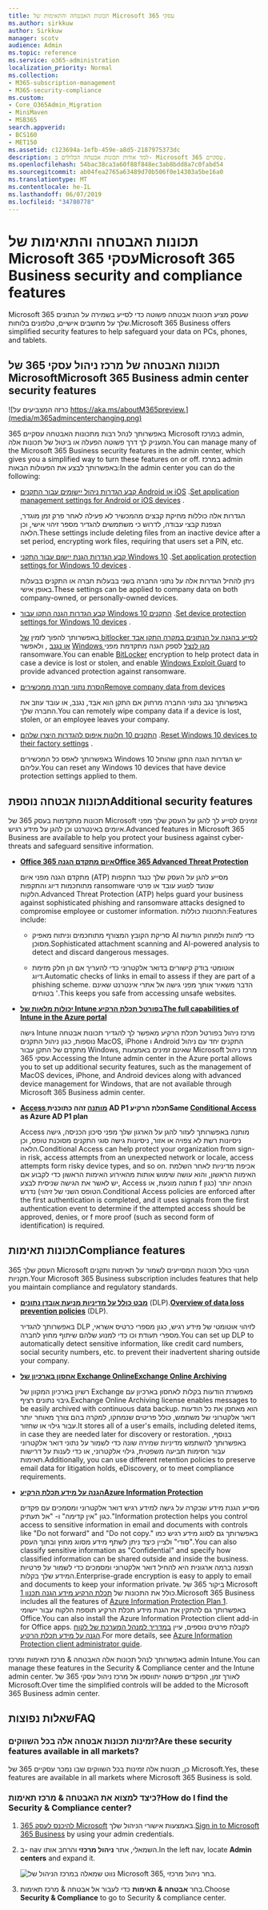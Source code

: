 ```yaml
---
title: תכונות האבטחה והתאימות של Microsoft 365 עסקי
ms.author: sirkkuw
author: Sirkkuw
manager: scotv
audience: Admin
ms.topic: reference
ms.service: o365-administration
localization_priority: Normal
ms.collection:
- M365-subscription-management
- M365-security-compliance
ms.custom:
- Core_O365Admin_Migration
- MiniMaven
- MSB365
search.appverid:
- BCS160
- MET150
ms.assetid: c123694a-1efb-459e-a8d5-2187975373dc
description: למד אודות תכונות אבטחה הכלולים ב- Microsoft 365 עסקיים.
ms.openlocfilehash: 54bac38ca3a60f88f848ec3ab8bdd8a7c0fabd54
ms.sourcegitcommit: ab04fea2765a63489d70b506f0e14303a5be16a0
ms.translationtype: MT
ms.contentlocale: he-IL
ms.lasthandoff: 06/07/2019
ms.locfileid: "34780778"
---
```

# <a name="microsoft-365-business-security-and-compliance-features"></a><span data-ttu-id="b7bf5-103">תכונות האבטחה והתאימות של Microsoft 365 עסקי</span><span class="sxs-lookup"><span data-stu-id="b7bf5-103">Microsoft 365 Business security and compliance features</span></span>

<span data-ttu-id="b7bf5-104">Microsoft 365 שעסק מציע תכונות אבטחה פשוטה כדי לסייע בשמירה על הנתונים שלך על מחשבים אישיים, טלפונים בלוחות.</span><span class="sxs-lookup"><span data-stu-id="b7bf5-104">Microsoft 365 Business offers simplified security features to help safeguard your data on PCs, phones, and tablets.</span></span>
    
## <a name="microsoft-365-business-admin-center-security-features"></a><span data-ttu-id="b7bf5-105">תכונות האבטחה של מרכז ניהול עסקי 365 של Microsoft</span><span class="sxs-lookup"><span data-stu-id="b7bf5-105">Microsoft 365 Business admin center security features</span></span>

![כרזה המצביעים על https://aka.ms/aboutM365preview.](media/m365admincenterchanging.png)

<span data-ttu-id="b7bf5-107">באפשרותך לנהל רבות מתכונות האבטחה עסקיים 365 Microsoft במרכז admin, המעניק לך דרך פשוטה הפעלה או ביטול של תכונות אלה.</span><span class="sxs-lookup"><span data-stu-id="b7bf5-107">You can manage many of the Microsoft 365 Business security features in the admin center, which gives you a simplified way to turn these features on or off.</span></span> <span data-ttu-id="b7bf5-108">במרכז admin באפשרותך לבצע את הפעולות הבאות:</span><span class="sxs-lookup"><span data-stu-id="b7bf5-108">In the admin center you can do the following:</span></span>
  
  
- <span data-ttu-id="b7bf5-109">[קבע הגדרות ניהול יישומים עבור התקנים Android או iOS](app-protection-settings-for-android-and-ios.md) .</span><span class="sxs-lookup"><span data-stu-id="b7bf5-109">[Set application management settings for Android or iOS devices](app-protection-settings-for-android-and-ios.md) .</span></span> 
    
    <span data-ttu-id="b7bf5-110">הגדרות אלה כוללות מחיקת קבצים מהמכשיר לא פעילה לאחר פרק זמן מוגדר, הצפנת קבצי עבודה, לדרוש כי משתמשים להגדיר מספר זיהוי אישי, וכן הלאה.</span><span class="sxs-lookup"><span data-stu-id="b7bf5-110">These settings include deleting files from an inactive device after a set period, encrypting work files, requiring that users set a PIN, etc.</span></span>
    
- <span data-ttu-id="b7bf5-111">[קבע הגדרות הגנת יישום עבור התקני Windows 10](protection-settings-for-windows-10-devices.md) .</span><span class="sxs-lookup"><span data-stu-id="b7bf5-111">[Set application protection settings for Windows 10 devices](protection-settings-for-windows-10-devices.md) .</span></span> 
    
    <span data-ttu-id="b7bf5-112">ניתן להחיל הגדרות אלה על נתוני החברה בשני בבעלות חברה או התקנים בבעלות באופן אישי.</span><span class="sxs-lookup"><span data-stu-id="b7bf5-112">These settings can be applied to company data on both company-owned, or personally-owned devices.</span></span>
    
- <span data-ttu-id="b7bf5-113">[קבע הגדרות הגנה התקן עבור Windows 10 התקנים](protection-settings-for-windows-10-pcs.md) .</span><span class="sxs-lookup"><span data-stu-id="b7bf5-113">[Set device protection settings for Windows 10 devices](protection-settings-for-windows-10-pcs.md) .</span></span> 
    
    <span data-ttu-id="b7bf5-114">באפשרותך להפוך לזמין [של bitlocker לסייע בהגנה על הנתונים במקרה התקן אבד או נגנב](https://go.microsoft.com/fwlink/p/?linkid=871405) , ולאפשר [Windows מגן לנצל](https://go.microsoft.com/fwlink/p/?linkid=871404) לספק הגנה מתקדמת מפני ransomware.</span><span class="sxs-lookup"><span data-stu-id="b7bf5-114">You can enable [BitLocker](https://go.microsoft.com/fwlink/p/?linkid=871405) encryption to help protect data in case a device is lost or stolen, and enable [Windows Exploit Guard](https://go.microsoft.com/fwlink/p/?linkid=871404) to provide advanced protection against ransomware.</span></span> 
    
- [<span data-ttu-id="b7bf5-115">הסרת נתוני חברה ממכשירים</span><span class="sxs-lookup"><span data-stu-id="b7bf5-115">Remove company data from devices</span></span>](remove-company-data.md)
    
    <span data-ttu-id="b7bf5-116">באפשרותך נגב נתוני החברה מרחוק אם התקן הוא אבד, נגנב, או עובד עוזב את החברה שלך.</span><span class="sxs-lookup"><span data-stu-id="b7bf5-116">You can remotely wipe company data if a device is lost, stolen, or an employee leaves your company.</span></span>
    
- <span data-ttu-id="b7bf5-117">[התקנים 10 חלונות איפוס להגדרות היצרן שלהם](reset-devices-to-factory-settings.md) .</span><span class="sxs-lookup"><span data-stu-id="b7bf5-117">[Reset Windows 10 devices to their factory settings](reset-devices-to-factory-settings.md) .</span></span> 
    
    <span data-ttu-id="b7bf5-118">באפשרותך לאפס כל המכשירים Windows 10 יש הגדרות הגנה התקן שהוחל עליהם.</span><span class="sxs-lookup"><span data-stu-id="b7bf5-118">You can reset any Windows 10 devices that have device protection settings applied to them.</span></span>
    
## <a name="additional-security-features"></a><span data-ttu-id="b7bf5-119">תכונות אבטחה נוספת</span><span class="sxs-lookup"><span data-stu-id="b7bf5-119">Additional security features</span></span> 

<span data-ttu-id="b7bf5-120">תכונות מתקדמות בעסק 365 של Microsoft זמינים לסייע לך להגן על העסק שלך מפני איומים באינטרנט וכן להגן על מידע רגיש.</span><span class="sxs-lookup"><span data-stu-id="b7bf5-120">Advanced features in Microsoft 365 Business are available to help you protect your business against cyber-threats and safeguard sensitive information.</span></span>
  
- <span data-ttu-id="b7bf5-121">**[Office 365 איום מתקדם הגנה](https://support.office.com/article/e100fe7c-f2a1-4b7d-9e08-622330b83653)**</span><span class="sxs-lookup"><span data-stu-id="b7bf5-121">**[Office 365 Advanced Threat Protection](https://support.office.com/article/e100fe7c-f2a1-4b7d-9e08-622330b83653)**</span></span>
    
    <span data-ttu-id="b7bf5-122">מתקדם הגנה מפני איום (ATP) מסייע להגן על העסק שלך כנגד התקפות מתוחכמות דיוג והתקפות ransomware שנועד לפגוע עובד או פרטי הלקוח.</span><span class="sxs-lookup"><span data-stu-id="b7bf5-122">Advanced Threat Protection (ATP) helps guard your business against sophisticated phishing and ransomware attacks designed to compromise employee or customer information.</span></span> <span data-ttu-id="b7bf5-123">התכונות כוללות:</span><span class="sxs-lookup"><span data-stu-id="b7bf5-123">Features include:</span></span>
    
  - <span data-ttu-id="b7bf5-124">סריקת הקובץ המצורף מתוחכמים וניתוח מאפיק AI כדי לזהות ולמחוק הודעות מסוכן.</span><span class="sxs-lookup"><span data-stu-id="b7bf5-124">Sophisticated attachment scanning and AI-powered analysis to detect and discard dangerous messages.</span></span>
    
  - <span data-ttu-id="b7bf5-125">אוטומטי בודק קישורים בדואר אלקטרוני כדי להעריך אם הן חלק מזימת דיוג.</span><span class="sxs-lookup"><span data-stu-id="b7bf5-125">Automatic checks of links in email to assess if they are part of a phishing scheme.</span></span> <span data-ttu-id="b7bf5-126">הדבר משאיר אותך מפני גישה אל אתרי אינטרנט שאינם בטוחים '.</span><span class="sxs-lookup"><span data-stu-id="b7bf5-126">This keeps you safe from accessing unsafe websites.</span></span>

- <span data-ttu-id="b7bf5-127">**[יכולות מלאות של Intune בפורטל תכלת הרקיע](https://go.microsoft.com/fwlink/p/?linkid=871403)**</span><span class="sxs-lookup"><span data-stu-id="b7bf5-127">**[The full capabilities of Intune in the Azure portal](https://go.microsoft.com/fwlink/p/?linkid=871403)**</span></span>
    
    <span data-ttu-id="b7bf5-128">גישה Intune מרכז ניהול בפורטל תכלת הרקיע מאפשר לך להגדיר תכונות אבטחה נוספות, כגון ניהול התקנים MacOS, iPhone ו Android התקנים יחד עם ניהול מתקדם של התקן עבור Windows, שאינם זמינים באמצעות Microsoft מרכז ניהול עסקי 365.</span><span class="sxs-lookup"><span data-stu-id="b7bf5-128">Accessing the Intune admin center in the Azure portal allows you to set up additional security features, such as the management of MacOS devices, iPhone, and Android devices along with advanced device management for Windows, that are not available through Microsoft 365 Business admin center.</span></span>
- <span data-ttu-id="b7bf5-129">**[Access מותנה](https://docs.microsoft.com/en-us/azure/active-directory/conditional-access/overview) זהה כתוכנית AD P1 תכלת הרקיע**</span><span class="sxs-lookup"><span data-stu-id="b7bf5-129">**Same [Conditional Access](https://docs.microsoft.com/en-us/azure/active-directory/conditional-access/overview) as Azure AD P1 plan**</span></span>

    <span data-ttu-id="b7bf5-130">Access מותנה באפשרותך לעזור להגן על הארגון שלך מפני סיכון הכניסה, גישה ניסיונות רשת לא צפויה או אזור, ניסיונות גישה סוגי התקנים מסוכנת טופס, וכן הלאה.</span><span class="sxs-lookup"><span data-stu-id="b7bf5-130">Conditional Access can help protect your organization from sign-in risk, access attempts from an unexpected network or locale, access attempts form risky device types, and so on.</span></span> <span data-ttu-id="b7bf5-131">אכיפת מדיניות לאחר השלמת האימות הראשון, והוא עושה שימוש אותות מהאירוע האימות הראשון כדי לקבוע אם יש לאשר את הגישה שניסית לבצע, Access מותנה מונעת, או f הוכחה יותר (כגון הטופס השני של זיהוי) נדרש.</span><span class="sxs-lookup"><span data-stu-id="b7bf5-131">Conditional Access policies are enforced after the first authentication is completed, and it uses signals from the first authentication event to determine if the attempted access should be approved, denies, or f more proof (such as second form of identification) is required.</span></span>
    
## <a name="compliance-features"></a><span data-ttu-id="b7bf5-132">תכונות תאימות</span><span class="sxs-lookup"><span data-stu-id="b7bf5-132">Compliance features</span></span>

<span data-ttu-id="b7bf5-133">העסק שלך 365 Microsoft המנוי כולל תכונות המסייעים לשמור על תאימות ותקנים תקניות.</span><span class="sxs-lookup"><span data-stu-id="b7bf5-133">Your Microsoft 365 Business subscription includes features that help you maintain compliance and regulatory standards.</span></span>

- <span data-ttu-id="b7bf5-134">**[מבט כולל על מדיניות מניעת אובדן נתונים](https://support.office.com/article/1966b2a7-d1e2-4d92-ab61-42efbb137f5e)** (DLP).</span><span class="sxs-lookup"><span data-stu-id="b7bf5-134">**[Overview of data loss prevention policies](https://support.office.com/article/1966b2a7-d1e2-4d92-ab61-42efbb137f5e)** (DLP).</span></span> 
    
    <span data-ttu-id="b7bf5-135">באפשרותך להגדיר DLP לזיהוי אוטומטי של מידע רגיש, כגון מספרי כרטיס אשראי, מספרי תעודת וכו כדי למנוע שלהם שיתוף מחוץ לחברה.</span><span class="sxs-lookup"><span data-stu-id="b7bf5-135">You can set up DLP to automatically detect sensitive information, like credit card numbers, social security numbers, etc. to prevent their inadvertent sharing outside your company.</span></span>
    
- <span data-ttu-id="b7bf5-136">**[אחסון בארכיון של Exchange Online](https://products.office.com/exchange/microsoft-exchange-online-archiving-email)**</span><span class="sxs-lookup"><span data-stu-id="b7bf5-136">**[Exchange Online Archiving](https://products.office.com/exchange/microsoft-exchange-online-archiving-email)**</span></span>
    
    <span data-ttu-id="b7bf5-137">רשיון בארכיון המקוון של Exchange מאפשרת הודעות בקלות לאחסון בארכיון עם גיבוי נתונים רציף.</span><span class="sxs-lookup"><span data-stu-id="b7bf5-137">Exchange Online Archiving license enables messages to be easily archived with continuous data backup.</span></span> <span data-ttu-id="b7bf5-138">הוא מאחסן את כל הודעות דואר אלקטרוני של משתמש, כולל פריטים שנמחקו, למקרה בהם צורך מאוחר יותר עבור גילוי או שחזור.</span><span class="sxs-lookup"><span data-stu-id="b7bf5-138">It stores all of a user's emails, including deleted items, in case they are needed later for discovery or restoration.</span></span> <span data-ttu-id="b7bf5-139">בנוסף, באפשרותך להשתמש מדיניות שמירה שונה כדי לשמור על נתוני דואר אלקטרוני עבור חסימות תביעה משפטית, גילוי אלקטרוני, או כדי לענות על דרישות תאימות.</span><span class="sxs-lookup"><span data-stu-id="b7bf5-139">Additionally, you can use different retention policies to preserve email data for litigation holds, eDiscovery, or to meet compliance requirements.</span></span>
    
- <span data-ttu-id="b7bf5-140">**[הגנה על מידע תכלת הרקיע](https://go.microsoft.com/fwlink/p/?linkid=871406)**</span><span class="sxs-lookup"><span data-stu-id="b7bf5-140">**[Azure Information Protection](https://go.microsoft.com/fwlink/p/?linkid=871406)**</span></span>
    
    <span data-ttu-id="b7bf5-141">מסייע הגנת מידע שבקרה על גישה למידע רגיש דואר אלקטרוני ומסמכים עם פקדים כגון "אין קדימה" ו- "אל תעתיק."</span><span class="sxs-lookup"><span data-stu-id="b7bf5-141">Information protection helps you control access to sensitive information in email and documents with controls like "Do not forward" and "Do not copy."</span></span> <span data-ttu-id="b7bf5-142">באפשרותך גם לסווג מידע רגיש כמו "סודי" ולציין כיצד ניתן לשתף מידע מסווג מחוץ ובתוך העסק.</span><span class="sxs-lookup"><span data-stu-id="b7bf5-142">You can also classify sensitive information as "Confidential" and specify how classified information can be shared outside and inside the business.</span></span> <span data-ttu-id="b7bf5-143">הצפנה ברמה ארגונית היא להחיל דואר אלקטרוני ומסמכים כדי לשמור על פרטיות המידע שלך בקלות.</span><span class="sxs-lookup"><span data-stu-id="b7bf5-143">Enterprise-grade encryption is easy to apply to email and documents to keep your information private.</span></span> <span data-ttu-id="b7bf5-144">ביקור 365 של Microsoft כולל את התכונות של [תכלת הרקיע מידע הגנה תכנון 1](https://go.microsoft.com/fwlink/p/?linkid=871407).</span><span class="sxs-lookup"><span data-stu-id="b7bf5-144">Microsoft 365 Business includes all the features of [Azure Information Protection Plan 1](https://go.microsoft.com/fwlink/p/?linkid=871407).</span></span> <span data-ttu-id="b7bf5-145">באפשרותך גם להתקין את הגנת מידע תכלת הרקיע תוספת הלקוח עבור יישומי Office.</span><span class="sxs-lookup"><span data-stu-id="b7bf5-145">You can also install the Azure Information Protection client add-in for Office apps.</span></span> <span data-ttu-id="b7bf5-146">לקבלת פרטים נוספים, עיין [במדריך למנהל המערכת של לקוח הגנה על מידע תכלת הרקיע](https://docs.microsoft.com/azure/information-protection/rms-client/client-admin-guide).</span><span class="sxs-lookup"><span data-stu-id="b7bf5-146">For more details, see [Azure Information Protection client administrator guide](https://docs.microsoft.com/azure/information-protection/rms-client/client-admin-guide).</span></span>

<span data-ttu-id="b7bf5-147">באפשרותך לנהל תכונות אלה האבטחה &amp; מרכז תאימות ומרכז admin Intune.</span><span class="sxs-lookup"><span data-stu-id="b7bf5-147">You can manage these features in the Security &amp; Compliance center and the Intune admin center.</span></span> <span data-ttu-id="b7bf5-148">לאורך זמן, הפקדים פשוטה יתווספו אל מרכז ניהול עסקי 365 של Microsoft.</span><span class="sxs-lookup"><span data-stu-id="b7bf5-148">Over time the simplified controls will be added to the Microsoft 365 Business admin center.</span></span>
  
    
## <a name="faq"></a><span data-ttu-id="b7bf5-149">שאלות נפוצות</span><span class="sxs-lookup"><span data-stu-id="b7bf5-149">FAQ</span></span>

 ### <a name="are-these-security-features-available-in-all-markets"></a><span data-ttu-id="b7bf5-150">זמינות תכונות אבטחה אלה בכל השווקים?</span><span class="sxs-lookup"><span data-stu-id="b7bf5-150">Are these security features available in all markets?</span></span>
  
<span data-ttu-id="b7bf5-151">כן, תכונות אלה זמינות בכל השווקים שבו נמכר עסקיים 365 של Microsoft.</span><span class="sxs-lookup"><span data-stu-id="b7bf5-151">Yes, these features are available in all markets where Microsoft 365 Business is sold.</span></span>
  
### <a name="how-do-i-find-the-security-amp-compliance-center"></a><span data-ttu-id="b7bf5-152">כיצד למצוא את האבטחה &amp; מרכז תאימות?</span><span class="sxs-lookup"><span data-stu-id="b7bf5-152">How do I find the Security &amp; Compliance center?</span></span>
  
1. <span data-ttu-id="b7bf5-153">[להיכנס לעסק 365 Microsoft](https://portal.microsoft.com/) באמצעות אישורי הניהול שלך.</span><span class="sxs-lookup"><span data-stu-id="b7bf5-153">[Sign in to Microsoft 365 Business](https://portal.microsoft.com/) by using your admin credentials.</span></span> 
    
2. <span data-ttu-id="b7bf5-154">ב- nav השמאלי, אתר **ניהול מרכזי** והרחב אותו.</span><span class="sxs-lookup"><span data-stu-id="b7bf5-154">In the left nav, locate **Admin centers** and expand it.</span></span> 
    
    ![נווט שמאלה במרכז הניהול של Microsoft 365, בחר ניהול מרכזי.](media/fa4484f8-c637-45fd-a7bd-bdb3abfd6c03.png)
  
3. <span data-ttu-id="b7bf5-156">בחר **אבטחה &amp; תאימות** כדי לעבור אל אבטחה &amp; מרכז תאימות.</span><span class="sxs-lookup"><span data-stu-id="b7bf5-156">Choose **Security &amp; Compliance** to go to Security &amp; compliance center.</span></span>